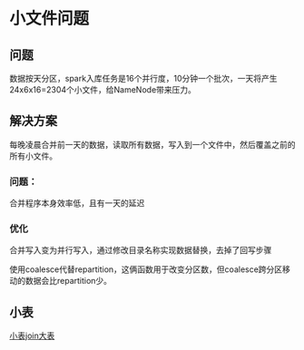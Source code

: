 # 小文件问题

## 问题

数据按天分区，spark入库任务是16个并行度，10分钟一个批次，一天将产生24x6x16=2304个小文件，给NameNode带来压力。

## 解决方案

每晚凌晨合并前一天的数据，读取所有数据，写入到一个文件中，然后覆盖之前的所有小文件。

### 问题：

 合并程序本身效率低，且有一天的延迟

### 优化

合并写入变为并行写入，通过修改目录名称实现数据替换，去掉了回写步骤

使用coalesce代替repartition，这俩函数用于改变分区数，但coalesce跨分区移动的数据会比repartition少。

## 小表

[小表join大表](https://www.cnblogs.com/wwcom123/p/10586607.html)

